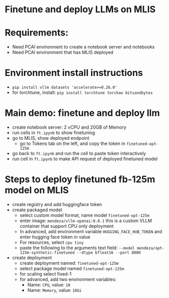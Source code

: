# Finetune and deploy LLMs on MLIS

# Requirements:
* Need PCAI environment to create a notebook server and notebooks
* Need PCAI environment that has MLIS deployed

# Environment install instructions
* `pip install vllm datasets 'accelerate>=0.26.0'`
* for torchtune, install: `pip install torchtune torchao bitsandbytes`

# Main demo: finetune and deploy llm 
* create notebook server: 2 vCPU and 20GB of Memory
* run cells in `ft.ipynb` to show finetuning
* go to MLIS, show deployed endpoint
    * go to Tokens tab on the left, and copy the token in `finetuned-opt-125m`
* go back to `ft.ipynb` and run the cell to paste token interactively
* run cell in `ft.ipynb` to make API request of deployed finetuned model

# Steps to deploy finetuned fb-125m model on MLIS
* create registry and add huggingface token
* create packaged model
    * select custom model format, name model `finetuned-opt-125m`
    * enter image: `mendeza/vllm-openai:0.0.1` this is a custom VLLM container that support CPU only deployment
    * In advanced, add environment variable `HUGGING_FACE_HUB_TOKEN` and enter hugging face token in value
    * For resources, select `cpu tiny`
    * paste the following to the arguments text field: `--model mendeza/opt-125m-synthetic-finetuned --dtype bfloat16 --port 8080`
* create deployment
    * create deployment named: `finetuned-opt-125m`
    * select package model named `finetuned-opt-125m`
    * for scaling select fixed-1
    * for advanced, add two environment variables:
        * Name: `CPU`, value: `10`
        * Name: `Memory`, value: `10Gi`
